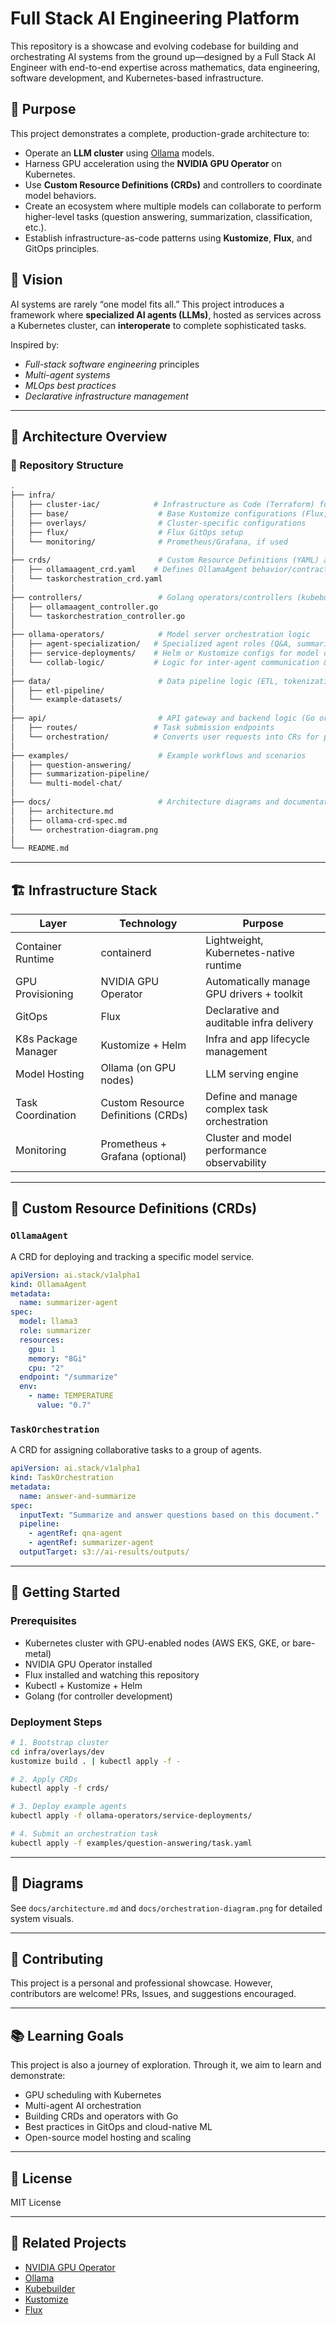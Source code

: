
# Full Stack AI Engineering Platform

This repository is a showcase and evolving codebase for building and orchestrating AI systems from the ground up—designed by a Full Stack AI Engineer with end-to-end expertise across mathematics, data engineering, software development, and Kubernetes-based infrastructure.

## 🎯 Purpose

This project demonstrates a complete, production-grade architecture to:
- Operate an **LLM cluster** using [Ollama](https://ollama.com/) models.
- Harness GPU acceleration using the **NVIDIA GPU Operator** on Kubernetes.
- Use **Custom Resource Definitions (CRDs)** and controllers to coordinate model behaviors.
- Create an ecosystem where multiple models can collaborate to perform higher-level tasks (question answering, summarization, classification, etc.).
- Establish infrastructure-as-code patterns using **Kustomize**, **Flux**, and GitOps principles.

## 🧠 Vision

AI systems are rarely “one model fits all.” This project introduces a framework where **specialized AI agents (LLMs)**, hosted as services across a Kubernetes cluster, can **interoperate** to complete sophisticated tasks.

Inspired by:
- *Full-stack software engineering* principles
- *Multi-agent systems*
- *MLOps best practices*
- *Declarative infrastructure management*

---

## 🔧 Architecture Overview

### 📁 Repository Structure

```bash
.
├── infra/
│   ├── cluster-iac/            # Infrastructure as Code (Terraform) for deploying an EKS cluster with requisite GPU support
│   ├── base/                    # Base Kustomize configurations (Flux, GPU Operator, etc.)
│   ├── overlays/                # Cluster-specific configurations
│   ├── flux/                    # Flux GitOps setup
│   └── monitoring/              # Prometheus/Grafana, if used
│
├── crds/                        # Custom Resource Definitions (YAML) and Go types
│   ├── ollamaagent_crd.yaml    # Defines OllamaAgent behavior/contract
│   └── taskorchestration_crd.yaml
│
├── controllers/                 # Golang operators/controllers (kubebuilder-based)
│   ├── ollamaagent_controller.go
│   └── taskorchestration_controller.go
│
├── ollama-operators/            # Model server orchestration logic
│   ├── agent-specialization/   # Specialized agent roles (Q&A, summarizer, etc.)
│   ├── service-deployments/    # Helm or Kustomize configs for model deployments
│   └── collab-logic/           # Logic for inter-agent communication & orchestration
│
├── data/                        # Data pipeline logic (ETL, tokenization, chunking, etc.)
│   ├── etl-pipeline/
│   └── example-datasets/
│
├── api/                         # API gateway and backend logic (Go or Python)
│   ├── routes/                 # Task submission endpoints
│   └── orchestration/          # Converts user requests into CRs for processing
│
├── examples/                    # Example workflows and scenarios
│   ├── question-answering/
│   ├── summarization-pipeline/
│   └── multi-model-chat/
│
├── docs/                        # Architecture diagrams and documentation
│   ├── architecture.md
│   ├── ollama-crd-spec.md
│   └── orchestration-diagram.png
│
└── README.md
```

---

## 🏗️ Infrastructure Stack

| Layer                | Technology                          | Purpose                                   |
|---------------------|--------------------------------------|-------------------------------------------|
| Container Runtime    | containerd                          | Lightweight, Kubernetes-native runtime    |
| GPU Provisioning     | NVIDIA GPU Operator                 | Automatically manage GPU drivers + toolkit |
| GitOps               | Flux                                | Declarative and auditable infra delivery  |
| K8s Package Manager  | Kustomize + Helm                    | Infra and app lifecycle management        |
| Model Hosting        | Ollama (on GPU nodes)               | LLM serving engine                        |
| Task Coordination    | Custom Resource Definitions (CRDs)  | Define and manage complex task orchestration |
| Monitoring           | Prometheus + Grafana (optional)     | Cluster and model performance observability |

---

## 🧩 Custom Resource Definitions (CRDs)

### `OllamaAgent`

A CRD for deploying and tracking a specific model service.

```yaml
apiVersion: ai.stack/v1alpha1
kind: OllamaAgent
metadata:
  name: summarizer-agent
spec:
  model: llama3
  role: summarizer
  resources:
    gpu: 1
    memory: "8Gi"
    cpu: "2"
  endpoint: "/summarize"
  env:
    - name: TEMPERATURE
      value: "0.7"
```

### `TaskOrchestration`

A CRD for assigning collaborative tasks to a group of agents.

```yaml
apiVersion: ai.stack/v1alpha1
kind: TaskOrchestration
metadata:
  name: answer-and-summarize
spec:
  inputText: "Summarize and answer questions based on this document."
  pipeline:
    - agentRef: qna-agent
    - agentRef: summarizer-agent
  outputTarget: s3://ai-results/outputs/
```

---

## 🚀 Getting Started

### Prerequisites

- Kubernetes cluster with GPU-enabled nodes (AWS EKS, GKE, or bare-metal)
- NVIDIA GPU Operator installed
- Flux installed and watching this repository
- Kubectl + Kustomize + Helm
- Golang (for controller development)

### Deployment Steps

```bash
# 1. Bootstrap cluster
cd infra/overlays/dev
kustomize build . | kubectl apply -f -

# 2. Apply CRDs
kubectl apply -f crds/

# 3. Deploy example agents
kubectl apply -f ollama-operators/service-deployments/

# 4. Submit an orchestration task
kubectl apply -f examples/question-answering/task.yaml
```

---

## 📸 Diagrams

See `docs/architecture.md` and `docs/orchestration-diagram.png` for detailed system visuals.

---

## 🤝 Contributing

This project is a personal and professional showcase. However, contributors are welcome! PRs, Issues, and suggestions encouraged.

---

## 📚 Learning Goals

This project is also a journey of exploration. Through it, we aim to learn and demonstrate:

- GPU scheduling with Kubernetes
- Multi-agent AI orchestration
- Building CRDs and operators with Go
- Best practices in GitOps and cloud-native ML
- Open-source model hosting and scaling

---

## 📜 License

MIT License

---

## 🔗 Related Projects

- [NVIDIA GPU Operator](https://github.com/NVIDIA/gpu-operator)
- [Ollama](https://github.com/ollama/ollama)
- [Kubebuilder](https://book.kubebuilder.io/)
- [Kustomize](https://kustomize.io/)
- [Flux](https://fluxcd.io/)
